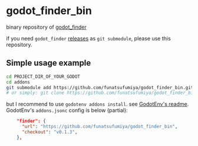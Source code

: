 # godot_finder_bin

binary repository of [godot_finder](https://github.com/funatsufumiya/godot_finder)

if you need `godot_finder` [releases](https://github.com/funatsufumiya/godot_finder/releases) as `git submodule`, please use this repository.

## Simple usage example

```bash
cd PROJECT_DIR_OF_YOUR_GODOT
cd addons
git submodule add https://github.com/funatsufumiya/godot_finder_bin.git finder
# or simply: git clone https://github.com/funatsufumiya/godot_finder_bin.git finder
```

but I recommend to use `godotenv addons install`. see [GodotEnv's readme](https://github.com/chickensoft-games/GodotEnv?tab=readme-ov-file#initializing-godotenv-in-a-project). GodotEnv's `addons.jsonc` config is below (partial):

```json
    "finder": {
      "url": "https://github.com/funatsufumiya/godot_finder_bin",
      "checkout": "v0.1.3",
    },
```

